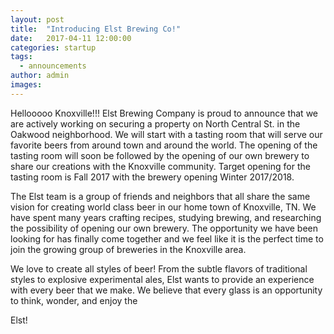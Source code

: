 ```yaml
---
layout: post
title:  "Introducing Elst Brewing Co!"
date:   2017-04-11 12:00:00
categories: startup
tags:
  - announcements
author: admin
images:
---
```


Hellooooo Knoxville!!!  Elst Brewing Company is proud to announce that we are actively working on securing a property on North Central St. in the Oakwood neighborhood.  We will start with a tasting room that will serve our favorite beers from around town and around the world.  The opening of the tasting room will soon be followed by the opening of our own brewery to share our creations with the Knoxville community.  Target opening for the tasting room is Fall 2017 with the brewery opening Winter 2017/2018.

The Elst team is a group of friends and neighbors that all share the same vision for creating world class beer in our home town of Knoxville, TN.  We have spent many years crafting recipes, studying brewing, and researching the possibility of opening our own brewery.  The opportunity we have been looking for has finally come together and we feel like it is the perfect time to join the growing group of breweries in the Knoxville area.

We love to create all styles of beer!  From the subtle flavors of traditional styles to explosive experimental ales, Elst wants to provide an experience with every beer that we make.  We believe that every glass is an opportunity to think, wonder, and enjoy the 

Elst!


